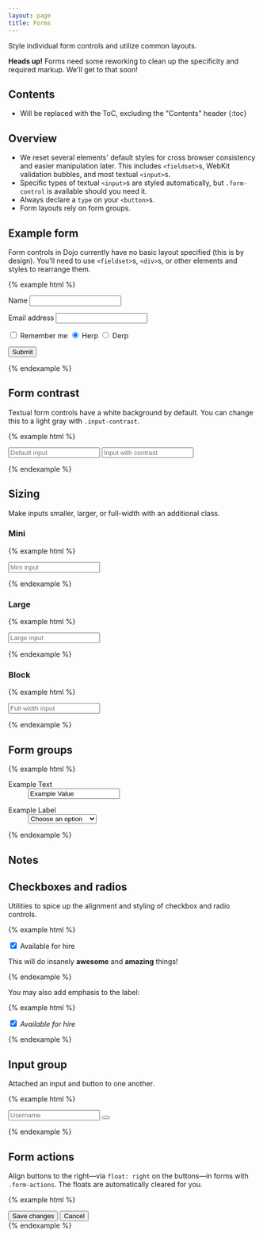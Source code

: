 ```yaml
---
layout: page
title: Forms
---
```


Style individual form controls and utilize common layouts.

<div class="flash">
  <strong>Heads up!</strong> Forms need some reworking to clean up the specificity and required markup. We'll get to that soon!
</div>

## Contents

* Will be replaced with the ToC, excluding the "Contents" header
{:toc}

## Overview

- We reset several elements' default styles for cross browser consistency and easier manipulation later. This includes `<fieldset>`s, WebKit validation bubbles, and most textual `<input>`s.
- Specific types of textual `<input>`s are styled automatically, but `.form-control` is available should you need it.
- Always declare a `type` on your `<button>`s.
- Form layouts rely on form groups.

## Example form

Form controls in Dojo currently have no basic layout specified (this is by design). You'll need to use `<fieldset>`s, `<div>`s, or other elements and styles to rearrange them.

{% example html %}
<form>
  <label for="name">Name</label>
  <input type="text" id="name">

  <label for="email">Email address</label>
  <input type="email" id="email">

  <label>
    <input type="checkbox"> Remember me
  </label>

  <label>
    <input type="radio" id="herp" name="herpderp" checked> Herp
  </label>
  <label>
    <input type="radio" id="derp" name="herpderp"> Derp
  </label>

  <button class="btn" type="submit">Submit</button>
</form>
{% endexample %}

## Form contrast

Textual form controls have a white background by default. You can change this to a light gray with `.input-contrast`.

{% example html %}
<form>
  <input type="text" placeholder="Default input">
  <input class="input-contrast" type="text" placeholder="Input with contrast">
</form>
{% endexample %}

## Sizing

Make inputs smaller, larger, or full-width with an additional class.

### Mini

{% example html %}
<form>
  <input class="input-mini" type="text" placeholder="Mini input">
</form>
{% endexample %}

### Large

{% example html %}
<form>
  <input class="input-large" type="text" placeholder="Large input">
</form>
{% endexample %}

### Block

{% example html %}
<form>
  <input class="input-block" type="text" placeholder="Full-width input">
</form>
{% endexample %}

## Form groups

{% example html %}
<form>
  <dl class="form">
    <dt><label>Example Text</label></dt>
    <dd><input type="text" class="textfield" value="Example Value"></dd>
  </dl>

  <dl class="form">
    <dt><label>Example Label</label></dt>
    <dd>
      <select>
        <option>Choose an option</option>
        <option>Git</option>
        <option>Subversion</option>
        <option>Social Coding</option>
        <option>Beets</option>
        <option>Bears</option>
        <option>Battlestar Galactica</option>
      </select>
    </dd>
  </dl>
</form>
{% endexample %}

## Notes

## Checkboxes and radios

Utilities to spice up the alignment and styling of checkbox and radio controls.

{% example html %}
<form>
  <div class="form-checkbox">
    <label>
      <input type="checkbox" checked="checked">
      Available for hire
    </label>
    <p class="note">
      This will do insanely <strong>awesome</strong> and <strong>amazing</strong> things!
    </p>
  </div>
</form>
{% endexample %}

You may also add emphasis to the label:

{% example html %}
<form>
  <div class="form-checkbox">
    <label>
      <input type="checkbox" checked="checked">
      <em class="highlight">Available for hire</em>
    </label>
  </div>
</form>
{% endexample %}

## Input group

Attached an input and button to one another.

{% example html %}
<form>
  <div class="input-group">
    <input type="text" placeholder="Username">
    <span class="input-group-button">
      <button class="btn">
        <span class="octicon octicon-clippy"></span>
      </button>
    </span>
  </div>
</form>
{% endexample %}

## Form actions

Align buttons to the right—via `float: right` on the buttons—in forms with `.form-actions`. The floats are automatically cleared for you.

{% example html %}
<div class="form-actions">
  <button type="button" class="btn btn-primary">Save changes</button>
  <button type="button" class="btn">Cancel</button>
</div>
{% endexample %}
